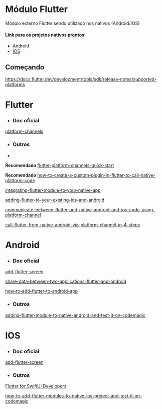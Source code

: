 # Módulo Flutter

Módulo externo Flutter sendo utilizado nos nativos (Android/IOS)

#### **Link para os projetos nativos prontos:**

- [Android](https://github.com/quanticheart/android-flutter-integration)
- [IOS](https://github.com/quanticheart/ios-flutter-integration)

## Começando

https://docs.flutter.dev/development/tools/sdk/release-notes/supported-platforms

# Flutter

- ### Doc oficial

[platform-channels](https://docs.flutter.dev/development/platform-integration/platform-channels)

- ### Outros
- 
**Recomendado** [flutter-platform-channels-quick-start](https://stablekernel.com/article/flutter-platform-channels-quick-start/)

**Recomendado** [how-to-create-a-custom-plugin-in-flutter-to-call-native-platform-code](https://dartling.dev/how-to-create-a-custom-plugin-in-flutter-to-call-native-platform-code)

[integrating-flutter-module-to-your-native-app](https://blog.codemagic.io/integrating-flutter-module-to-your-native-app/)

[adding-flutter-to-your-existing-ios-and-android](https://medium.com/@ptruiz/adding-flutter-to-your-existing-ios-and-android-codebases-3e2c5a4797c1)

[communicate-between-flutter-and-native-android-and-ios-code-using-platform-channel](https://betterprogramming.pub/communicate-between-flutter-and-native-android-and-ios-code-using-platform-channel-7932f46b6aee)

[call-flutter-from-native-android-via-platform-channel-in-4-steps](https://medium.com/software-engineers-toolbox/call-flutter-from-native-android-via-platform-channel-in-4-steps-3151f6535d2f)

# Android 

- ### Doc oficial

[add-flutter-screen](https://docs.flutter.dev/development/add-to-app/android/add-flutter-screen)

[share-data-between-two-applications-flutter-and-android](https://medium.com/globant/share-data-between-two-applications-flutter-and-android-1bb6e2573103)

[how-to-add-flutter-to-android-app](https://dev.to/aseemwangoo/how-to-add-flutter-to-android-app-41jg)

- ### Outros

[adding-flutter-module-to-native-android-and-test-it-on-codemagic](https://blog.codemagic.io/flutter-module-android-yaml/#adding-flutter-module-to-native-android)

# IOS
 
- ### Doc oficial

[add-flutter-screen](https://docs.flutter.dev/development/add-to-app/ios/add-flutter-screen)

- ### Outros
[Flutter for SwiftUI Developers](https://www.alwaysrightinstitute.com/flutter/)

[how-to-add-flutter-modules-to-native-ios-project-and-test-it-on-codemagic](https://medium.com/@codemagicio/how-to-add-flutter-modules-to-native-ios-project-and-test-it-on-codemagic-ae3c09de7a3b)
